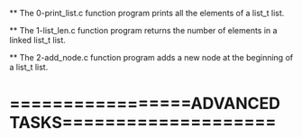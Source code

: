 ** The 0-print_list.c function program prints all the elements of a list_t list.

** The 1-list_len.c function program returns the number of elements in a linked list_t list.

** The 2-add_node.c function program adds a new node at the beginning of a list_t list.

=================ADVANCED TASKS====================
===================================================

